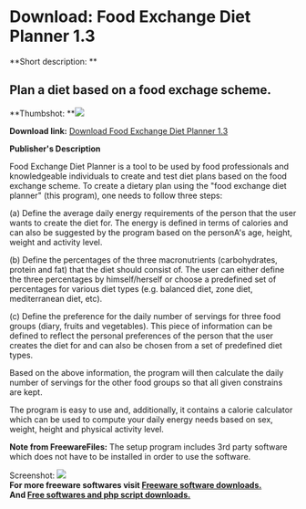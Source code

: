 # Download: Food Exchange Diet Planner 1.3

**Short description: **

## Plan a diet based on a food exchage scheme.

  
**Thumbshot: **![](http://www.freewarefiles.com/screenshot/100doffdxchdtplnr_md.jpg)   
  
**Download link:** [Download Food Exchange Diet Planner 1.3](http://freesoftwares.boysofts.com/Food-Exchange-Diet-Planner_program_82745.html)  
  

**Publisher's Description**  
  

Food Exchange Diet Planner is a tool to be used by food professionals and
knowledgeable individuals to create and test diet plans based on the food
exchange scheme. To create a dietary plan using the "food exchange diet
planner" (this program), one needs to follow three steps:

(a) Define the average daily energy requirements of the person that the user
wants to create the diet for. The energy is defined in terms of calories and
can also be suggested by the program based on the personA's age, height,
weight and activity level.

(b) Define the percentages of the three macronutrients (carbohydrates, protein
and fat) that the diet should consist of. The user can either define the three
percentages by himself/herself or choose a predefined set of percentages for
various diet types (e.g. balanced diet, zone diet, mediterranean diet, etc).

(c) Define the preference for the daily number of servings for three food
groups (diary, fruits and vegetables). This piece of information can be
defined to reflect the personal preferences of the person that the user
creates the diet for and can also be chosen from a set of predefined diet
types.

Based on the above information, the program will then calculate the daily
number of servings for the other food groups so that all given constrains are
kept.

The program is easy to use and, additionally, it contains a calorie calculator
which can be used to compute your daily energy needs based on sex, weight,
height and physical activity level.

**Note from FreewareFiles:** The setup program includes 3rd party software which does not have to be installed in order to use the software.

  
  
Screenshot: ![](http://www.freewarefiles.com/screenshot/100doffdxchdtplnr.jpg)  
**For more freeware softwares visit [Freeware software downloads.](http://freesoftwares.boysofts.com/)**   
**And [Free softwares and php script downloads.](http://www.boysofts.com/)**

